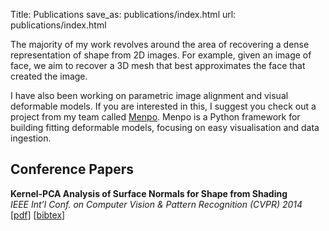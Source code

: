 Title: Publications
save_as: publications/index.html
url: publications/index.html

The majority of my work revolves around the area of recovering a dense 
representation of shape from 2D images. For example, given an image of face,
we aim to recover a 3D mesh that best approximates the face that created
the image.

I have also been working on parametric image alignment and visual deformable
models. If you are interested in this, I suggest you check out a project 
from my team called [Menpo](http://menpo.io). Menpo is a Python framework
for building fitting deformable models, focusing on easy visualisation
and data ingestion.

## Conference Papers
**Kernel-PCA Analysis of Surface Normals for Shape from Shading**  
*IEEE Int’l Conf. on Computer Vision & Pattern Recognition (CVPR) 2014*  
[[pdf](http://ibug.doc.ic.ac.uk/media/uploads/documents/kpca_shape_from_shading.pdf)]
[[bibtex]({filename}/publications/cvpr2014.bib)]
